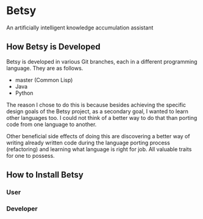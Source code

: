 # Betsy
An artificially intelligent knowledge accumulation assistant

## How Betsy is Developed
Betsy is developed in various Git branches, each in a different
programming language. They are as follows.

- master (Common Lisp)
- Java
- Python

The reason I chose to do this is because besides achieving the
specific design goals of the Betsy project, as a secondary goal,
I wanted to learn other languages too. I could not think of a
better way to do that than porting code from one language to
another.

Other beneficial side effects of doing this are discovering a
better way of writing already written code during the language
porting process (refactoring) and learning what language is
right for job. All valuable traits for one to possess.

## How to Install Betsy
### User

### Developer
